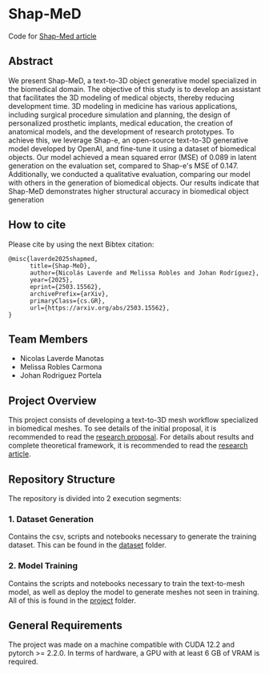 # Shap-MeD
Code for [Shap-Med article](https://arxiv.org/abs/2503.15562)

## Abstract
We present Shap-MeD, a text-to-3D object generative model specialized in the biomedical domain. The objective of this study is to develop an assistant that facilitates the 3D modeling of medical objects, thereby reducing development time. 3D modeling in medicine has various applications, including surgical procedure simulation and planning, the design of personalized prosthetic implants, medical education, the creation of anatomical models, and the development of research prototypes. To achieve this, we leverage Shap-e, an open-source text-to-3D generative model developed by OpenAI, and fine-tune it using a dataset of biomedical objects. Our model achieved a mean squared error (MSE) of 0.089 in latent generation on the evaluation set, compared to Shap-e's MSE of 0.147. Additionally, we conducted a qualitative evaluation, comparing our model with others in the generation of biomedical objects. Our results indicate that Shap-MeD demonstrates higher structural accuracy in biomedical object generation

## How to cite
Please cite by using the next Bibtex citation:
```
@misc{laverde2025shapmed,
      title={Shap-MeD}, 
      author={Nicolás Laverde and Melissa Robles and Johan Rodríguez},
      year={2025},
      eprint={2503.15562},
      archivePrefix={arXiv},
      primaryClass={cs.GR},
      url={https://arxiv.org/abs/2503.15562}, 
}
```

## Team Members
- Nicolas Laverde Manotas
- Melissa Robles Carmona
- Johan Rodriguez Portela

## Project Overview
This project consists of developing a text-to-3D mesh workflow specialized in biomedical meshes. To see details of the initial proposal, it is recommended to read the [research proposal](proposal.pdf). For details about results and complete theoretical framework, it is recommended to read the [research article](article.pdf).

## Repository Structure
The repository is divided into 2 execution segments:

### 1. Dataset Generation
Contains the csv, scripts and notebooks necessary to generate the training dataset. This can be found in the [dataset](dataset) folder.

### 2. Model Training
Contains the scripts and notebooks necessary to train the text-to-mesh model, as well as deploy the model to generate meshes not seen in training. All of this is found in the [project](project) folder.

## General Requirements
The project was made on a machine compatible with CUDA 12.2 and pytorch >= 2.2.0. In terms of hardware, a GPU with at least 6 GB of VRAM is required.
